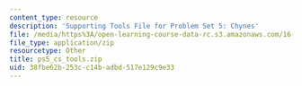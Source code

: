 ```yaml
---
content_type: resource
description: 'Supporting Tools File for Problem Set 5: Chynes'
file: /media/https%3A/open-learning-course-data-rc.s3.amazonaws.com/16-851-satellite-engineering-fall-2003/38fbe62b253cc14badbd517e129c9e33_ps5_cs_tools.zip
file_type: application/zip
resourcetype: Other
title: ps5_cs_tools.zip
uid: 38fbe62b-253c-c14b-adbd-517e129c9e33
---
```


